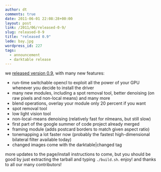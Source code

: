 ```yaml
---
author: dt
comments: true
date: 2011-06-01 22:08:28+00:00
layout: post
link: /2011/06/released-0-9/
slug: released-0-9
title: "released 0.9"
lede: bay.jpg
wordpress_id: 227
tags:
  - announcement
  - darktable release
---
```

we [released version 0.9](https://sourceforge.net/projects/darktable/files/darktable/0.9/darktable-0.9.tar.gz/download), with many new features:

* run-time switchable opencl to exploit all the power of your GPU whenever you decide to install the driver
* many new modules, including a spot removal tool, better denoising (on raw pixels and non-local means) and many more
* blend operations, overlay your module only 20 percent if you want
* spot removal tool
* low light vision tool
* non-local-means denoising (relatively fast for nlmeans, but still slow)
* first part of the google summer of code project already merged
* framing module (adds postcard borders to match given aspect ratio)
* tonemapping a lot faster now (probably the fastest high-dimensional bilateral filter available today)
* changed images come with the darktable|changed tag

more updates to the page/install instructions to come, but you should be good by just extracting the tarball and typing `./build.sh`. enjoy! and thanks to all our many contributors!

